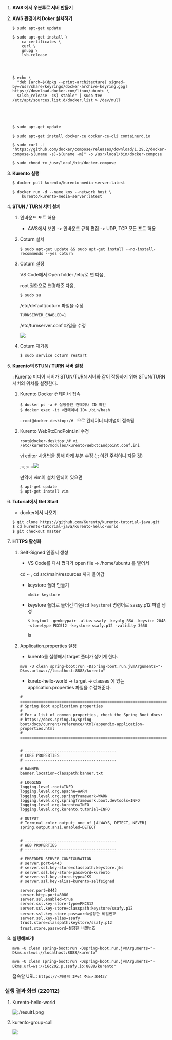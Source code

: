 1. **AWS 에서 우분투로 서버 만들기**

2. **AWS 환경에서 Doker 설치하기**

   ```
   $ sudo apt-get update
   
   $ sudo apt-get install \
       ca-certificates \
       curl \
       gnupg \
       lsb-release
       
       
   
       
   $ echo \
     "deb [arch=$(dpkg --print-architecture) signed-by=/usr/share/keyrings/docker-archive-keyring.gpg] https://download.docker.com/linux/ubuntu \
     $(lsb_release -cs) stable" | sudo tee /etc/apt/sources.list.d/docker.list > /dev/null
     
     
   
   
   
   $ sudo apt-get update
   
   $ sudo apt-get install docker-ce docker-ce-cli containerd.io
   
   $ sudo curl -L "https://github.com/docker/compose/releases/download/1.29.2/docker-compose-$(uname -s)-$(uname -m)" -o /usr/local/bin/docker-compose
   
   $ sudo chmod +x /usr/local/bin/docker-compose
   
   ```

3. **Kurento 실행**

   ```
   $ docker pull kurento/kurento-media-server:latest
   
   $ docker run -d --name kms --network host \
       kurento/kurento-media-server:latest
   ```

4. **STUN / TURN 서버 설치**

   1) 인바운드 포트 허용

      - AWS에서 보안 -> 인바운드 규칙 편집 -> UDP, TCP 모든 포트 허용

   2) Coturn 설치

      ```
      $ sudo apt-get update && sudo apt-get install --no-install-recommends --yes coturn
      ```

   3. Coturn 설정

      VS Code에서 Open folder /etc/로 연 다음,

      root 권한으로 변경해준 다음, 

      ```
      $ sudo su
      ```

      /etc/default/coturn 파일을 수정

      ```
      TURNSERVER_ENABLED=1
      ```

      /etc/turnserver.conf 파일을 수정

      ![](./1.png)

    4. Coturn 재가동

       ```
       $ sudo service coturn restart
       ```

5. **Kurento의 STUN / TURN 서버 설정**

   : Kurento 미디어 서버가 STUN/TURN 서버와 같이 작동하기 위해  STUN/TURN 서버의 위치를 설정한다. 

   1. Kurento Docker 컨테이너 접속

      ```
      $ docker ps -a # 실행중인 컨테이너 ID 확인
      $ docker exec -it <컨테이너 ID> /bin/bash
      ```

      : `root@docker-desktop:/# ` 으로 컨테이너 터미널이 접속됨

     2. Kurento WebRtcEndPoint.ini 수정

        ```
        root@docker-desktop:/# vi /etc/kurento/modules/kurento/WebRtcEndpoint.conf.ini
        ```

        vi editor 사용법을 통해 아래 부분 수정 (;; 이건 주석이니 지울 것)

        ;::;;:::::![](./2.png)

        만약에 vim이 설치 안되어 있으면

        ```
        $ apt-get update
        $ apt-get install vim
        ```

6. **Tutorial에서 Get Start** 

   - docker에서 나오기

   ```
   $ git clone https://github.com/Kurento/kurento-tutorial-java.git
   $ cd kurento-tutorial-java/kurento-hello-world
   $ git checkout master
   ```

   

7. **HTTPS 활성화**

   1. Self-Signed 인증서 생성

      - VS Code를 다시 껐다가 open file -> /home/ubuntu 를 열어서 

      cd ~ , cd src/main/resources 까지 들어감

      - keystore 폴더 만들기

        ```
        mkdir keystore
        ```

      - keystore 폴더로 들어간 다음(`cd keystore`) 명령어로 sassy.p12 파일 생성 

        ```
        $ keytool -genkeypair -alias ssafy -keyalg RSA -keysize 2048 -storetype PKCS12 -keystore ssafy.p12 -validity 3650
        ```

        ls

   2. Application.properties 설정

      - kurento를 실행해서 target 폴더가 생기게 한다.

      ```
      mvn -U clean spring-boot:run -Dspring-boot.run.jvmArguments="-Dkms.url=ws://localhost:8888/kurento"
      ```

      - kureto-hello-world -> target -> classes 에 있는 application.properties 파일을 수정해준다.

      ```
      # ===================================================================
      # Spring Boot application properties
      #
      # For a list of common properties, check the Spring Boot docs:
      # https://docs.spring.io/spring-boot/docs/current/reference/html/appendix-application-properties.html
      # ===================================================================
      
      
      # ----------------------------------------
      # CORE PROPERTIES
      # ----------------------------------------
      
      # BANNER
      banner.location=classpath:banner.txt
      
      # LOGGING
      logging.level.root=INFO
      logging.level.org.apache=WARN
      logging.level.org.springframework=WARN
      logging.level.org.springframework.boot.devtools=INFO
      logging.level.org.kurento=INFO
      logging.level.org.kurento.tutorial=INFO
      
      # OUTPUT
      # Terminal color output; one of [ALWAYS, DETECT, NEVER]
      spring.output.ansi.enabled=DETECT
      
      
      # ----------------------------------------
      # WEB PROPERTIES
      # ----------------------------------------
      
      # EMBEDDED SERVER CONFIGURATION
      # server.port=8443
      # server.ssl.key-store=classpath:keystore.jks
      # server.ssl.key-store-password=kurento
      # server.ssl.key-store-type=JKS
      # server.ssl.key-alias=kurento-selfsigned
      
      server.port=8443
      server.http.port=8080
      server.ssl.enabled=true
      server.ssl.key-store-type=PKCS12
      server.ssl.key-store=classpath:keystore/ssafy.p12
      server.ssl.key-store-password=설정한 비밀번호
      server.ssl.key-alias=ssafy
      trust.store=classpath:keystore/ssafy.p12
      trust.store.password=설정한 비밀번호
      
      ```

       

8. **실행해보기!**

   ```
   mvn -U clean spring-boot:run -Dspring-boot.run.jvmArguments="-Dkms.url=ws://localhost:8888/kurento"
   
   mvn -U clean spring-boot:run -Dspring-boot.run.jvmArguments="-Dkms.url=ws://i6c202.p.ssafy.io:8888/kurento"
   ```
   
   접속할 URL : `https://<퍼블릭 IPv4 주소>:8443/ ` 





### 실행 결과 화면 (220112)

 1. Kurento-hello-world

    ![./result1.png](./result1.png)

2. kurento-group-call

   ![](./result2.png)

​	